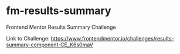 # fm-results-summary

Frontend Mentor Results Summary Challenge

Link to Challenge: https://www.frontendmentor.io/challenges/results-summary-component-CE_K6s0maV
